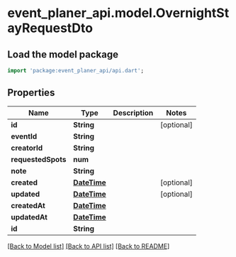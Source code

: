 # event_planer_api.model.OvernightStayRequestDto

## Load the model package
```dart
import 'package:event_planer_api/api.dart';
```

## Properties
Name | Type | Description | Notes
------------ | ------------- | ------------- | -------------
**id** | **String** |  | [optional] 
**eventId** | **String** |  | 
**creatorId** | **String** |  | 
**requestedSpots** | **num** |  | 
**note** | **String** |  | 
**created** | [**DateTime**](DateTime.md) |  | [optional] 
**updated** | [**DateTime**](DateTime.md) |  | [optional] 
**createdAt** | [**DateTime**](DateTime.md) |  | 
**updatedAt** | [**DateTime**](DateTime.md) |  | 
**id** | **String** |  | 

[[Back to Model list]](../README.md#documentation-for-models) [[Back to API list]](../README.md#documentation-for-api-endpoints) [[Back to README]](../README.md)


